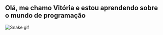 ## Olá, me chamo Vitória e estou aprendendo sobre o mundo de programação


<!-- Snake SVG -->

![Snake gif](https://github.com/vikkysantos/vikkysantos/blob/output/ocean.gif)


<!--
**Vikkysantos/Vikkysantos** is a ✨ _special_ ✨ repository because its `README.md` (this file) appears on your GitHub profile.

Here are some ideas to get you started:

- 🔭 I’m currently working on ...
- 🌱 I’m currently learning ...
- 👯 I’m looking to collaborate on ...
- 🤔 I’m looking for help with ...
- 💬 Ask me about ...
- 📫 How to reach me: ...
- 😄 Pronouns: ...
- ⚡ Fun fact: ...
-->
